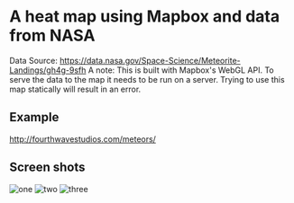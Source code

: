 # A heat map using Mapbox and data from NASA

Data Source: https://data.nasa.gov/Space-Science/Meteorite-Landings/gh4g-9sfh
A note: This is built with Mapbox's WebGL API.  To serve the data to the map it needs to be run on a server.  Trying to use this map statically will result in an error.

## Example
http://fourthwavestudios.com/meteors/

## Screen shots
![one](https://github.com/jschiarizzi/meteor-heatmap/blob/master/screenshots/Mapscreenshot.png)
![two](https://github.com/jschiarizzi/meteor-heatmap/blob/master/screenshots/Mapscreenshot2.png)
![three](https://github.com/jschiarizzi/meteor-heatmap/blob/master/screenshots/Mapscreenshot3.png)
